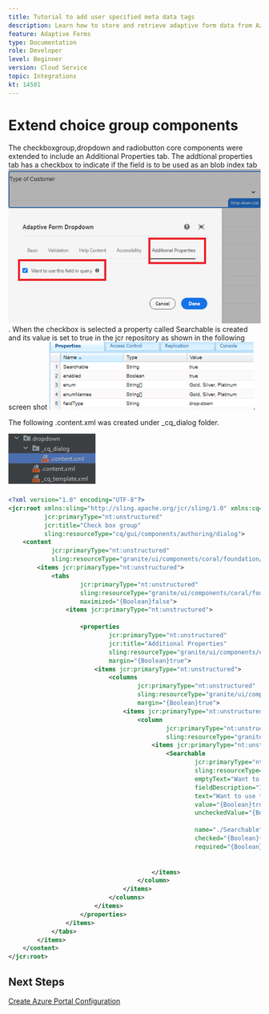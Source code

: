 ```yaml
---
title: Tutorial to add user specified meta data tags
description: Learn how to store and retrieve adaptive form data from Azure storage account.
feature: Adaptive Forms
type: Documentation
role: Developer
level: Beginner
version: Cloud Service
topic: Integrations
kt: 14501
---
```

# Extend choice group components

The checkboxgroup,dropdown and radiobutton core components were extended to include an Additional Properties tab. The addtional properties tab has a checkbox to indicate if the field is to be used as an blob index tab
![additonal-properties](assets/drop-down-additonal-properties.png). When the checkbox is selected a property called Searchable is created and its value is set to true in the jcr repository as shown in the following screen shot
![searchable](assets/searchable-true.png).

The following .content.xml was created under _cq_dialog folder.

![drop-down-project-view](assets/drop-down-project-view.png)

```xml
<?xml version="1.0" encoding="UTF-8"?>
<jcr:root xmlns:sling="http://sling.apache.org/jcr/sling/1.0" xmlns:cq="http://www.day.com/jcr/cq/1.0" xmlns:jcr="http://www.jcp.org/jcr/1.0" xmlns:nt="http://www.jcp.org/jcr/nt/1.0"
          jcr:primaryType="nt:unstructured"
          jcr:title="Check box group"
          sling:resourceType="cq/gui/components/authoring/dialog">
    <content
            jcr:primaryType="nt:unstructured"
            sling:resourceType="granite/ui/components/coral/foundation/container">
        <items jcr:primaryType="nt:unstructured">
            <tabs
                    jcr:primaryType="nt:unstructured"
                    sling:resourceType="granite/ui/components/coral/foundation/tabs"
                    maximized="{Boolean}false">
                <items jcr:primaryType="nt:unstructured">

                    <properties
                            jcr:primaryType="nt:unstructured"
                            jcr:title="Additional Properties"
                            sling:resourceType="granite/ui/components/coral/foundation/container"
                            margin="{Boolean}true">
                        <items jcr:primaryType="nt:unstructured">
                            <columns
                                    jcr:primaryType="nt:unstructured"
                                    sling:resourceType="granite/ui/components/coral/foundation/fixedcolumns"
                                    margin="{Boolean}true">
                                <items jcr:primaryType="nt:unstructured">
                                    <column
                                            jcr:primaryType="nt:unstructured"
                                            sling:resourceType="granite/ui/components/coral/foundation/container">
                                        <items jcr:primaryType="nt:unstructured">
                                            <Searchable
                                                    jcr:primaryType="nt:unstructured"
                                                    sling:resourceType="granite/ui/components/coral/foundation/form/checkbox"
                                                    emptyText="Want to include in search?"
                                                    fieldDescription="Indicate if you want to use in search"
                                                    text="Want to use this field in query"
                                                    value="{Boolean}true"
                                                    uncheckedValue="{Boolean}false"

                                                    name="./Searchable"
                                                    checked="{Boolean}false"
                                                    required="{Boolean}false"/>


                                        </items>
                                    </column>
                                </items>
                            </columns>
                        </items>
                    </properties>
                </items>
            </tabs>
        </items>
    </content>
</jcr:root>

```

## Next Steps

[Create Azure Portal Configuration](./create-osgi-configuration.md)



